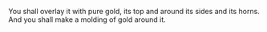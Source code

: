 You shall overlay it with pure gold, its top and around its sides and its horns. And you shall make a molding of gold around it.

